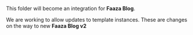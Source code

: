 This folder will become an integration for **Faaza Blog**.

We are working to allow updates to template instances.
These are changes on the way to new **Faaza Blog v2**
